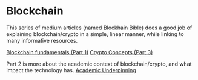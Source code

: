 # Blockchain

This series of medium articles (named Blockhain Bible) does a good job of explaining blockchain/crypto in a simple, linear manner, while linking to many informative resources.

[Blockchain fundamentals (Part 1)](https://medium.com/@realmarktaker/blockchain-bible-foundations-and-fundamentals-of-blockchain-affb54f0d42c)
[Crypto Concepts (Part 3)](https://medium.com/@realmarktaker/blockchain-bible-part-3-crypto-concepts-9b0dbc366c31)

Part 2 is more about the academic context of blockchain/crypto, and what impact the technology has.
[Academic Underpinning](https://medium.com/@realmarktaker/blockchain-bible-part-2-academic-underpinnings-to-modern-crypto-7a05d5366773)
